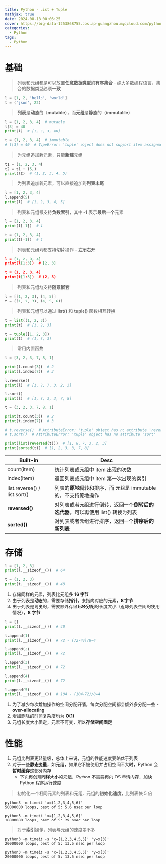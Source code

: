 ```yaml
---
title: Python - List + Tuple
mathjax: true
date: 2024-08-18 00:06:25
cover: https://big-data-1253868755.cos.ap-guangzhou.myqcloud.com/python-list-tuple.webp
categories:
  - Python
tags:
  - Python
---
```


# 基础

> 列表和元组都是可以放置**任意数据类型**的**有序集合** - 绝大多数编程语言，集合的数据类型必须**一致**

```python
l = [1, 2, 'hello', 'world']
t = ('json', 22)
```

<!-- more -->

> **列表**是**动态**的（**mutable**），而**元组**是**静态**的（**immutable**）

```python
l = [1, 2, 3, 4]  # mutable
l[3] = 40
print(l)  # [1, 2, 3, 40]

t = (1, 2, 3, 4)  # immutable
# t[3] = 40  # TypeError: 'tuple' object does not support item assignment
```

> 为元组追加新元素，只能**新建**元组

```python
t1 = (1, 2, 3, 4)
t2 = t1 + (5,)
print(t2)  # (1, 2, 3, 4, 5)
```

> 为列表追加新元素，可以直接追加到**列表末尾**

```python
l = [1, 2, 3, 4]
l.append(5)
print(l)  # [1, 2, 3, 4, 5]
```

> 列表和元组都支持**负数索引**，其中 **-1** 表示**最后一个**元素

```python
l = [1, 2, 3, 4]
print(l[-1])  # 4

t = (1, 2, 3, 4)
print(t[-1])  # 4
```

> 列表和元组均都支持**切片**操作 - **左闭右开**

```json
l = [1, 2, 3, 4]
print(l[1:3])  # [2, 3]

t = (1, 2, 3, 4)
print(t[1:3])  # (2, 3)
```

> 列表和元组均支持**随意嵌套**

```python
l = [[1, 2, 3], [4, 5]]
t = ((1, 2, 3), (4, 5, 6))
```

> 列表和元组可以通过 **list()** 和 **tuple()** 函数相互转换

```python
t = list((1, 2, 3))
print(t)  # [1, 2, 3]

t = tuple([1, 2, 3])
print(t)  # (1, 2, 3)
```

> 常用内置函数

```python
l = [3, 2, 3, 7, 8, 1]

print(l.count(3))  # 2
print(l.index(7))  # 3

l.reverse()
print(l)  # [1, 8, 7, 3, 2, 3]

l.sort()
print(l)  # [1, 2, 3, 3, 7, 8]
```

```python
t = (3, 2, 3, 7, 8, 1)

print(t.count(3))  # 2
print(t.index(7))  # 3

# t.reverse()  # AttributeError: 'tuple' object has no attribute 'reverse'
# t.sort()  # AttributeError: 'tuple' object has no attribute 'sort'

print(list(reversed(t)))  # [1, 8, 7, 3, 2, 3]
print(sorted(t))  # [1, 2, 3, 3, 7, 8]
```

| Built-in                     | Desc                                                         |
| ---------------------------- | ------------------------------------------------------------ |
| count(item)                  | 统计列表或元组中 item 出现的次数                             |
| index(item)                  | 返回列表或元组中 item 第一次出现的索引                       |
| list.reverse() / list.sort() | 列表的**原地**倒转和排序，而 元组是 immutable 的，不支持原地操作 |
| **reversed()**               | 对列表或者元组进行倒转，返回一个**倒转后的迭代器**，可以再使用 list() 转换为列表 |
| **sorted()**                 | 对列表或者元组进行排序，返回一个**排序后的新列表**           |

# 存储

```python
l = [1, 2, 3]
print(l.__sizeof__())  # 64

t = (1, 2, 3)
print(t.__sizeof__())  # 48
```

1. 存储同样的元素，列表比元组多 **16 字节**
2. 由于列表是**动态**的，需要存储**指针**，来指向对应的元素，**8 字节**
3. 由于列表是**可变**的，需要额外存储**已经分配**的长度大小（追踪列表空间的使用情况），**8 字节**

```python
l = []
print(l.__sizeof__())  # 40

l.append(1)
print(l.__sizeof__())  # 72 - (72-40)/8=4

l.append(2)
print(l.__sizeof__())  # 72

l.append(3)
print(l.__sizeof__())  # 72

l.append(4)
print(l.__sizeof__())  # 72

l.append(5)
print(l.__sizeof__())  # 104 - (104-72)/8=4
```

1. 为了减少每次增加操作的空间分配开销，每次分配空间都会额外多分配一些 - **over-allocating**
2. 增加删除的时间复杂度均为 **O(1)**
3. 元组长度大小固定，元素不可变，所以**存储空间固定**

# 性能

1. 元组比列表更轻量级，总体上来说，元组的性能速度要略优于列表
2. 对于一些**静态变量**，如元组，如果它不被使用并占用空间不大时，Python 会**暂时缓存**这部分内存
   - 下次再创建**同样大小**的元组，Python 不需要再向 OS 申请内存，加快 Python 程序运行速度

> 初始化一个相同元素的列表和元组，元组的**初始化速度**，比列表快 5 倍

```
python3 -m timeit 'x=(1,2,3,4,5,6)'
50000000 loops, best of 5: 5.6 nsec per loop

python3 -m timeit 'x=[1,2,3,4,5,6]'
10000000 loops, best of 5: 29 nsec per loop
```

> 对于**索引**操作，列表与元组的速度差不多

```
python3 -m timeit -s 'x=[1,2,3,4,5,6]' 'y=x[3]'
20000000 loops, best of 5: 13.5 nsec per loop

python3 -m timeit -s 'x=(1,2,3,4,5,6)' 'y=x[3]'
20000000 loops, best of 5: 13.5 nsec per loop
```



